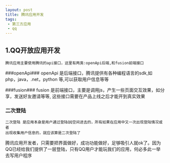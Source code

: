 ```yaml
---
layout: post
title: 腾讯应用开发
tags:
 - 第三方应用
 - qq
--- 
```



## 1.QQ开放应用开发 ##
	腾讯应用主要使用腾讯的api接口，这里有两类:openApi后端,和fusion前端接口
	
###openApi###
	openApi 是后端接口，腾讯提供有各种编程语言的sdk,如php，java，.net，python
	等,可以获取用户信息等等

###fusion###
    fusion 是前端接口，主要是调用js，产生一些页面交互效果，如分享，发送好友邀请等等,
	这些接口需要在产品上线之后才能开到真实效果

### 二次登陆 ###
	二次登陆 是应用本身是用户通过登陆QQ空间进去的，所有如果在应用中又一次出现登陆情况或者
	出现收集用户信息的，就应该算是二次登陆了


腾讯应用开发者，只需要把界面做好，成功功能做好，足够吸引人就ok了。因为QQ已经给我们提供了一层登陆，只有QQ用户才能玩我们的应用，何必多此一举去写用户程序



